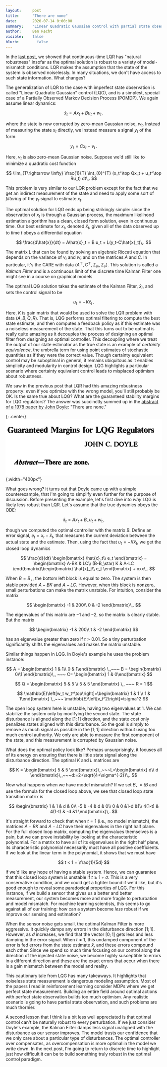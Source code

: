 ```yaml
---
layout:     post
title:      "There are none"
date:       2020-07-14 0:00:00
summary:    "Linear Quadratic Gaussian control with partial state observation has arbitrarily small gain margins. This post dives into Doyle's classic example and how it relates to machine learning."
author:     Ben Recht
visible:    false
blurb: 		  false
---
```


In the [last post](http://www.argmin.net/2020/07/08/gain-margin/), we showed that continuous-time LQR has "natural robustness" insofar as the optimal solution is robust to a variety of model-mismatch conditions. LQR makes the assumption that the state of the system is observed noiselessly. In many situations, we don't have access to such state information. What changes?

The generalization of LQR to the case with imperfect state observation is called "Linear Quadratic Gaussian" control (LQG), and is a simplest, special case of a Partially Observed Markov Decision Process (POMDP).  We again assume linear dynamics:

$$
	\dot{x}_t = Ax_t + B u_t + w_t\,.
$$

where the state is now corrupted by zero-mean Gaussian noise, $w_t$. Instead of measuring the state $x_t$ directly, we instead  measure a signal $y_t$ of the form

$$
	y_t = C x_t + v_t\,.
$$

Here, $v_t$ is also zero-mean Gaussian noise. Suppose we'd still like to minimize a quadratic cost function

$$
\lim_{T\rightarrow \infty} \frac{1}{T} \int_{0}^{T} (x_t^\top Qx_t + u_t^\top Ru_t) dt\,.
$$

This problem is very similar to our LQR problem except for the fact that we get an indirect measurement of the state and need to apply some sort of _filtering_ of the $y_t$ signal to estimate $x_t$.

The optimal solution for LQG ends up being strikingly simple: since the observation of $x_t$ is through a Gaussian process, the maximum likelihood estimation algorithm has a clean, closed form solution, even in continuous time. Our best estimate for $x_t$, denoted $\hat{x}_t$, given all of the data observed up to time $t$ obeys a differential equation

$$
	\frac{d\hat{x}}{dt}  = A\hat{x}_t + B u_t + L(y_t-C\hat{x}_t)\,.
$$

The matrix $L$ that can be found by solving an algebraic Riccati equation that depends on the variance of $v_t$ and $w_t$ and on the matrices $A$ and $C$. In particular, it's the CARE with data $(A^\top,C^\top,\Sigma_w,\Sigma_v)$. This solution is called a _Kalman Filter_ and is a continuous limit of the discrete time Kalman Filter one might see in a course on graphical models.

The optimal LQG solution takes the estimate of the Kalman Filter, $\hat{x}_t$, and sets the control signal to be

$$
	u_t = -K\hat{x}_t\,.
$$

Here, $K$ is gain matrix that would be used to solve the LQR problem with data $(A,B,Q,R)$. That is, LQG performs optimal filtering to compute the best state estimate, and then computes a feedback policy as if this estimate was a noiseless measurement of the state. That this turns out to be optimal is really quite amazing as it decouples the process of designing an optimal filter from designing an optimal controller. This decoupling where we treat the output of our state estimator as the true state is an example of _certainty equivalence_, the umbrella term for using point estimates of stochastic quantities as if they were the correct value. Though certainty equivalent control may be suboptimal in general, it remains ubiquitous as it enables simplicity and modularity in control design. LQG highlights a particular scenario where certainty equivalent control leads to misplaced optimism about robustness.

We saw in the previous post that LQR had this amazing robustness property: even if you optimize with the wrong model, you'll still probably be OK. Is the same true about LQG? What are the guaranteed stability margins for LQG regulators? The answer was succinctly summed up in the [abstract of a 1978 paper by John Doyle](https://ieeexplore.ieee.org/document/1101812): "There are none."

{: .center}
![There Are None](/assets/there_are_none.png){:width="400px"}

What goes wrong? It turns out that Doyle came up with a simple counterexample, that I'm going to simplify even further for the purpose of discussion. Before presenting the example, let's first dive into _why_ LQG is likely less robust than LQR. Let's assume that the true dynamics obeys the ODE:

$$
	\dot{x}_t = Ax_t + B_\star u_t + w_t \,,
$$

though we computed the optimal controller with the matrix $B$. Define an error signal, $e_t = x_t - \hat{x}_t$, that measures the current deviation between the actual state and the estimate. Then, using the fact that $u_t = -K \hat{x}_t$, we get the closed loop dynamics

$$
\frac{d}{dt} \begin{bmatrix}
		\hat{x}_t\\
		e_t
	\end{bmatrix} = \begin{bmatrix} A-BK & LC\\ (B-B_\star) K & A-LC \end{bmatrix}\begin{bmatrix}
		\hat{x}_t\\
		e_t
	\end{bmatrix} + xxx\,.
$$

When $B=B_\star$, the bottom left block is equal to zero. The system is then stable provided $A-BK$ and $A-LC$. However, when this block is nonzero, small perturbations can make the matrix unstable. For intuition, consider the matrix

$$
 \begin{bmatrix} -1 & 200\\ 0 & -2 \end{bmatrix}\,.
$$

The eigenvalues of this matrix are $-1$ and $-2$, so the matrix is clearly stable. But the matrix

$$
 \begin{bmatrix} -1 & 200\\ t & -2 \end{bmatrix}
$$

has an eigenvalue greater than zero if $t>0.01$. So a tiny perturbation significantly shifts the eigenvalues and makes the matrix unstable.

Similar things happen in LQG. In Doyle's example he uses the problem instance:

$$
	A = \begin{bmatrix} 1 & 1\\ 0 & 1\end{bmatrix} \,,~~~ B = \begin{bmatrix} 0\\1 \end{bmatrix}\,, ~~~ C= \begin{bmatrix} 1 & 0\end{bmatrix}
$$

$$
	Q = \begin{bmatrix} 5 & 5 \\ 5 & 5 \end{bmatrix} \,, ~~~ R = 1
$$

$$
	\mathbb{E}\left[w_t w_t^\top\right]=\begin{bmatrix} 1 & 1 \\ 1 & 1\end{bmatrix} \,,~~~ \mathbb{E}\left[v_t^2\right]=\sigma^2
$$

The open loop system here is unstable, having two eigenvalues at $1$. We can stabilize the system only by modifying the second state. The state disturbance is aligned along the $[1;1]$ direction, and the state cost only penalizes states aligned with this disturbance. So the goal is simply to remove as much signal as possible in the $[1;1]$ direction without using too much control authority. We only are able to measure the first component of the state, and this measurement is corrupted by Gaussian noise.

What does the optimal policy look like? Perhaps unsurprisingly, it focuses all of its energy on ensuring that there is little state signal along the disturbance direction. The optimal $K$ and $L$ matrices are

$$
	K = \begin{bmatrix} 5 & 5 \end{bmatrix}\,,~~~L=\begin{bmatrix} d\\ d \end{bmatrix}\,,~~~d:=2+\sqrt{4+\sigma^{-2}}\,.
$$

Now what happens when we have model mismatch? If we set $B_\star=tB$ and use the formula for the closed loop above, we see that closed loop state transition matrix is

$$
\begin{bmatrix}
1 & 1 & d & 0\\
    -5 & -4  & d & 0\\
    0 & 0 &1-d &1\\
    4(1-t) & 4(1-t) & -d &1
    \end{bmatrix}\,.
$$

It's straight forward to check that when $t=1$ (i.e., no model mismatch), the matrices $A-BK$ and $A-LC$ have their eigenvalues in the right half plane. For the full closed loop matrix, computing the eigenvalues themselves is a pain, but we can prove instability by looking at the characteristic polynomial. For a matrix to have all of its eigenvalues in the right half plane, its characteristic polynomial necessarily must have all positive coefficients. If we look at the linear term in the polynomial, it shows that we must have

$$
	t < 1 + \frac{1}{5d}
$$

if we'd like any hope of having a stable system. Hence, we can guarantee that this closed loop system is unstable if $t\geq 1+\sigma$. This is a very conservative condition, and we could get a tighter bound if we'd like, but it's good enough to reveal some paradoxical properties of LQG. For this instance, if we build a sensor that gives us a better and better measurement, our system becomes more and more fragile to perturbation and model mismatch. For machine learning scientists, this seems to go against all of our training: how can a system become _less_ robust if we improve our sensing and estimation?

When the sensor noise gets small, the optimal Kalman Filter is more aggressive. It quickly damps any errors in the disturbance direction $[1;1]$. However, as $d$ increases, we find that the vector $[0;1]$ gets less and less damping in the error signal. When $t \neq 1$, this undamped component of the error is fed errors from the state estimate $\hat{x}$, and these errors compound each other. Since we spend so much time focusing on our control along the direction of the injected state noise, we become highly susceptible to errors in a different direction and these are the exact errors that occur when there is a gain mismatch between the model and reality.

This cautionary tale from LQG has many takeaways. It highlights that noiseless state measurement is dangerous modeling assumption. Most of the papers I read in reinforcement learning consider MDPs where we get perfect state measurement. Building an entire field around optimal actions with perfect state observation builds too much optimism. Any realistic scenario is going to have partial state observation, and such problems are much thornier.

A second lesson that I think is a bit less well appreciated is that optimal control can't be naturally robust to every perturbation. If we just consider Doyle's example, the Kalman Filter damps less signal unaligned with the disturbance as our sensor improves. The model trusts our confidence that we only care about a particular type of disturbances. The optimal controller over compensates, as overcompensation is more optimal in the model we write down. In the next post, I'm going to return to discrete time to highlight just how difficult it can be to build something truly robust in the optimal control paradigm.
